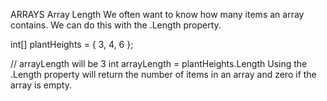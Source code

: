 ARRAYS
Array Length
We often want to know how many items an array contains. We can do this with the .Length property.

int[] plantHeights = { 3, 4, 6 };

// arrayLength will be 3
int arrayLength = plantHeights.Length 
Using the .Length property will return the number of items in an array and zero if the array is empty.
